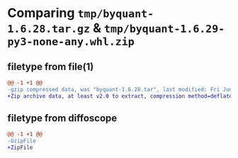 # Comparing `tmp/byquant-1.6.28.tar.gz` & `tmp/byquant-1.6.29-py3-none-any.whl.zip`

## filetype from file(1)

```diff
@@ -1 +1 @@
-gzip compressed data, was "byquant-1.6.28.tar", last modified: Fri Jun 30 01:06:17 2023, max compression
+Zip archive data, at least v2.0 to extract, compression method=deflate
```

## filetype from diffoscope

```diff
@@ -1 +1 @@
-GzipFile
+ZipFile
```

